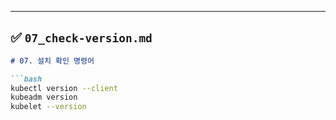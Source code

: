
---

## ✅ `07_check-version.md`

```md
# 07. 설치 확인 명령어

```bash
kubectl version --client
kubeadm version
kubelet --version
